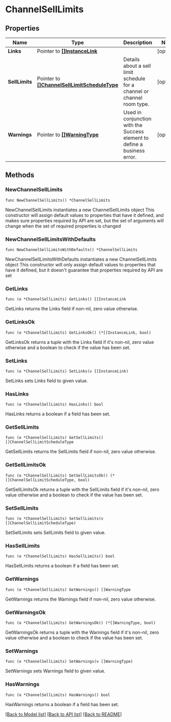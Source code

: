 # ChannelSellLimits

## Properties

Name | Type | Description | Notes
------------ | ------------- | ------------- | -------------
**Links** | Pointer to [**[]InstanceLink**](InstanceLink.md) |  | [optional] 
**SellLimits** | Pointer to [**[]ChannelSellLimitScheduleType**](ChannelSellLimitScheduleType.md) | Details about a sell limit schedule for a channel or channel room type. | [optional] 
**Warnings** | Pointer to [**[]WarningType**](WarningType.md) | Used in conjunction with the Success element to define a business error. | [optional] 

## Methods

### NewChannelSellLimits

`func NewChannelSellLimits() *ChannelSellLimits`

NewChannelSellLimits instantiates a new ChannelSellLimits object
This constructor will assign default values to properties that have it defined,
and makes sure properties required by API are set, but the set of arguments
will change when the set of required properties is changed

### NewChannelSellLimitsWithDefaults

`func NewChannelSellLimitsWithDefaults() *ChannelSellLimits`

NewChannelSellLimitsWithDefaults instantiates a new ChannelSellLimits object
This constructor will only assign default values to properties that have it defined,
but it doesn't guarantee that properties required by API are set

### GetLinks

`func (o *ChannelSellLimits) GetLinks() []InstanceLink`

GetLinks returns the Links field if non-nil, zero value otherwise.

### GetLinksOk

`func (o *ChannelSellLimits) GetLinksOk() (*[]InstanceLink, bool)`

GetLinksOk returns a tuple with the Links field if it's non-nil, zero value otherwise
and a boolean to check if the value has been set.

### SetLinks

`func (o *ChannelSellLimits) SetLinks(v []InstanceLink)`

SetLinks sets Links field to given value.

### HasLinks

`func (o *ChannelSellLimits) HasLinks() bool`

HasLinks returns a boolean if a field has been set.

### GetSellLimits

`func (o *ChannelSellLimits) GetSellLimits() []ChannelSellLimitScheduleType`

GetSellLimits returns the SellLimits field if non-nil, zero value otherwise.

### GetSellLimitsOk

`func (o *ChannelSellLimits) GetSellLimitsOk() (*[]ChannelSellLimitScheduleType, bool)`

GetSellLimitsOk returns a tuple with the SellLimits field if it's non-nil, zero value otherwise
and a boolean to check if the value has been set.

### SetSellLimits

`func (o *ChannelSellLimits) SetSellLimits(v []ChannelSellLimitScheduleType)`

SetSellLimits sets SellLimits field to given value.

### HasSellLimits

`func (o *ChannelSellLimits) HasSellLimits() bool`

HasSellLimits returns a boolean if a field has been set.

### GetWarnings

`func (o *ChannelSellLimits) GetWarnings() []WarningType`

GetWarnings returns the Warnings field if non-nil, zero value otherwise.

### GetWarningsOk

`func (o *ChannelSellLimits) GetWarningsOk() (*[]WarningType, bool)`

GetWarningsOk returns a tuple with the Warnings field if it's non-nil, zero value otherwise
and a boolean to check if the value has been set.

### SetWarnings

`func (o *ChannelSellLimits) SetWarnings(v []WarningType)`

SetWarnings sets Warnings field to given value.

### HasWarnings

`func (o *ChannelSellLimits) HasWarnings() bool`

HasWarnings returns a boolean if a field has been set.


[[Back to Model list]](../README.md#documentation-for-models) [[Back to API list]](../README.md#documentation-for-api-endpoints) [[Back to README]](../README.md)



